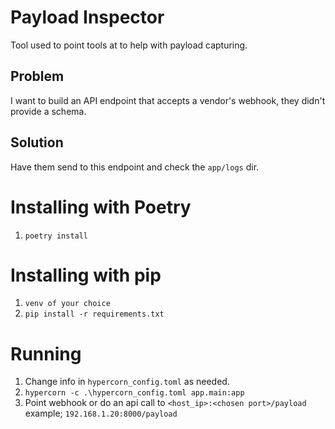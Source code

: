 # Payload Inspector

Tool used to point tools at to help with payload capturing.

## Problem 
I want to build an API endpoint that accepts a vendor's webhook, they didn't provide a schema.

## Solution
Have them send to this endpoint and check the `app/logs` dir.


# Installing with Poetry
1. `poetry install`

# Installing with pip
1. `venv of your choice`
2. `pip install -r requirements.txt`

# Running
1. Change info in `hypercorn_config.toml` as needed.
2. `hypercorn -c .\hypercorn_config.toml app.main:app` 
3. Point webhook or do an api call to `<host_ip>:<chosen port>/payload` example; `192.168.1.20:8000/payload`